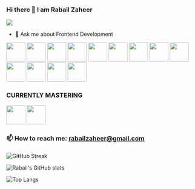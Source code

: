 ###                                           Hi there 👋 I am Rabail Zaheer 
<img src="https://user-images.githubusercontent.com/73345859/232242257-549b15c9-15bb-43fc-9e83-c66a70e7b4dd.jpg" width:500px height:350px>

- 💬 Ask me about Frontend Development
<img src="https://github.com/Rabail-Zaheer/Rabail-Zaheer/assets/73345859/c0e5422b-32c0-4929-bd57-57af2ff444c0.png" width="50" height="50">
<img src="https://github.com/Rabail-Zaheer/Rabail-Zaheer/assets/73345859/5363b8b8-a813-4366-a856-d291ddf5b938.png" width="50" height="50">
<img src="https://github.com/Rabail-Zaheer/Rabail-Zaheer/assets/73345859/357cfd25-53c2-43c5-acc0-4ba6ec1a9025.png" width="50" height="50">
<img src="https://github.com/Rabail-Zaheer/Rabail-Zaheer/assets/73345859/d96bdc0e-4db1-496d-9c2d-704e4ce1ce51.png" width="50" height="50">
<img src="https://github.com/Rabail-Zaheer/Rabail-Zaheer/assets/73345859/769ed28d-b7be-4501-bce1-7c63ce08ea4d.png" width="50" height="50">
<img src="https://github.com/Rabail-Zaheer/Rabail-Zaheer/assets/73345859/1fc686e7-7047-42e7-94fa-cbe832e6800b.png" width="50" height="50">
<img src="https://github.com/Rabail-Zaheer/Rabail-Zaheer/assets/73345859/a540d880-aab9-43b0-b87a-a1f6b79e5e5f.png" width="50" height="50">
<img src="https://github.com/Rabail-Zaheer/Rabail-Zaheer/assets/73345859/1e1f1691-741a-4651-8aa0-85457362a5b7.png" width="50" height="50">
<img src="https://github.com/Rabail-Zaheer/Rabail-Zaheer/assets/73345859/2a5ac77a-e432-4c08-9ae8-82dbdde98c8b.png" width="50" height="50">
<img src="https://github.com/Rabail-Zaheer/Rabail-Zaheer/assets/73345859/e7333e43-4055-42da-87f1-82480bd04f22.png" width="50" height="50">
<img src="https://github.com/Rabail-Zaheer/Rabail-Zaheer/assets/73345859/be29540f-c460-418f-a864-2d44ba3ea7dd.png" width="50" height="50">
<img src="https://github.com/Rabail-Zaheer/Rabail-Zaheer/assets/73345859/eaa9140e-2dce-40cb-a4a1-d686bdd8bb69.png" width="50" height="50">
<img src="https://github.com/Rabail-Zaheer/Rabail-Zaheer/assets/73345859/5831ec3a-b548-4ac0-aff1-ef8bb4650dbb.png" width="50" height="50">


 ###                                                       CURRENTLY MASTERING
<img src="https://github.com/Rabail-Zaheer/Rabail-Zaheer/assets/73345859/f7177db4-c8ad-4ba1-aaa5-1541813cab9f.png" width="50" height="50">
<img src="https://github.com/Rabail-Zaheer/Rabail-Zaheer/assets/73345859/c110ec6e-a7ef-4894-8ba6-787033f8e80b.png" width="50" height="50">


###                                         📫 How to reach me: rabailzaheer@gmail.com

###
![GitHub Streak](https://streak-stats.demolab.com/?user=Rabail-Zaheer)


![Rabail's GitHub stats](https://github-readme-stats.vercel.app/api?username=Rabail-Zaheer)


![Top Langs](https://github-readme-stats.vercel.app/api/top-langs/?username=Rabail-Zaheer&layout=compact)

























<!--
**Rabail-Zaheer/Rabail-Zaheer** is a ✨ _special_ ✨ repository because its `README.md` (this file) appears on your GitHub profile.

Here are some ideas to get you started:

- 🔭 I’m currently working on ...
- 🌱 I’m currently learning ...
- 👯 I’m looking to collaborate on ...
- 🤔 I’m looking for help with ...

- ⚡ Fun fact: ...
-->
